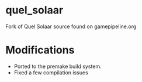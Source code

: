 # quel_solaar
Fork of Quel Solaar source found on gamepipeline.org

# Modifications
* Ported to the premake build system.
* Fixed a few compilation issues
